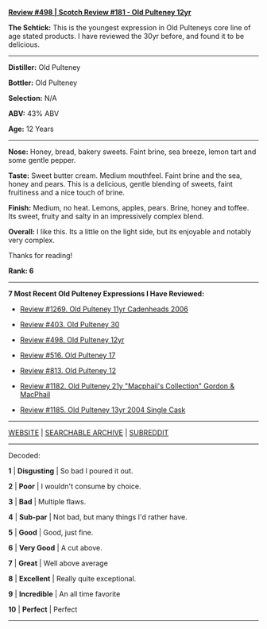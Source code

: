 
[**Review #498 | Scotch Review #181 - Old Pulteney 12yr**]( https://t8ke.review/review-498-old-pulteney-12yr/)

**The Schtick:** This is the youngest expression in Old Pulteneys core line of age stated products. I have reviewed the 30yr before, and found it to be delicious. 

-----

**Distiller:** Old Pulteney

**Bottler:** Old Pulteney

**Selection:** N/A

**ABV:**  43% ABV

**Age:** 12 Years 

-----

**Nose:**   Honey, bread, bakery sweets. Faint brine, sea breeze, lemon tart and some gentle pepper. 

**Taste:** Sweet butter cream. Medium mouthfeel. Faint brine and the sea, honey and pears. This is a delicious, gentle blending of sweets, faint fruitiness and a nice touch of brine. 

**Finish:** Medium, no heat. Lemons, apples, pears. Brine, honey and toffee. Its sweet, fruity and salty in an impressively complex blend.

**Overall:** I like this. Its a little on the light side, but its enjoyable and notably very complex. 

Thanks for reading!

**Rank: 6**

----- 

**7 Most Recent Old Pulteney Expressions I Have Reviewed:** 

- [Review #1269. Old Pulteney 11yr Cadenheads 2006]( https://t8ke.review/review-1269-old-pulteney-11yr-cadenheads-2006) 

- [Review #403. Old Pulteney 30]( https://t8ke.review/review-403-old-pulteney-30/) 

- [Review #498. Old Pulteney 12yr]( https://t8ke.review/review-498-old-pulteney-12yr/) 

- [Review #516. Old Pulteney 17]( https://t8ke.review/review-516-old-pulteney-17/) 

- [Review #813. Old Pulteney 12]( https://t8ke.review/review-813-old-pulteney-12/) 

- [Review #1182. Old Pulteney 21y "Macphail's Collection" Gordon & MacPhail]( https://t8ke.review/review-1182-old-pulteney-21y-macphails-collection-gordon-macphail/) 

- [Review #1185. Old Pulteney 13yr 2004 Single Cask  ]( https://t8ke.review/review-1185-old-pulteney-13yr-2004-single-cask/) 

-----

[WEBSITE](https://t8ke.review) | [SEARCHABLE ARCHIVE](https://t8ke.review/review-archive/) | [SUBREDDIT](https://reddit.com/r/t8kereviews)

-----

Decoded:

**1** | **Disgusting** | So bad I poured it out.

**2** | **Poor** | I wouldn't consume by choice.

**3** | **Bad** | Multiple flaws.

**4** | **Sub-par** | Not bad, but many things I'd rather have.

**5** | **Good** | Good, just fine.

**6** | **Very Good** | A cut above.

**7** | **Great** | Well above average

**8** | **Excellent** | Really quite exceptional.

**9** | **Incredible** | An all time favorite

**10** | **Perfect** | Perfect

----


